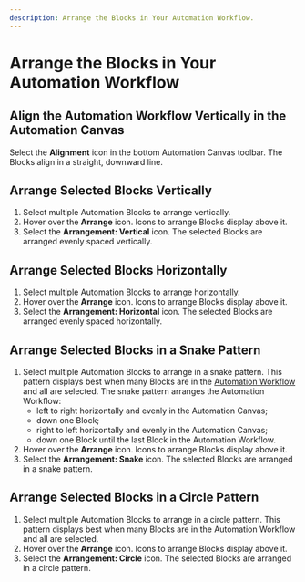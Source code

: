 ```yaml
---
description: Arrange the Blocks in Your Automation Workflow.
---
```


# Arrange the Blocks in Your Automation Workflow

## Align the Automation Workflow Vertically in the Automation Canvas

Select the **Alignment** icon in the bottom Automation Canvas toolbar. The Blocks align in a straight, downward line.&#x20;

## Arrange Selected Blocks Vertically

1. Select multiple Automation Blocks to arrange vertically.
2. Hover over the **Arrange** icon. Icons to arrange Blocks display above it.
3. Select the **Arrangement: Vertical** icon. The selected Blocks are arranged evenly spaced vertically.

## Arrange Selected Blocks Horizontally

1. Select multiple Automation Blocks to arrange horizontally.
2. Hover over the **Arrange** icon. Icons to arrange Blocks display above it.
3. Select the **Arrangement: Horizontal** icon. The selected Blocks are arranged evenly spaced horizontally.

## Arrange Selected Blocks in a Snake Pattern

1. Select multiple Automation Blocks to arrange in a snake pattern. This pattern displays best when many Blocks are in the [Automation Workflow](what-is-an-automation-workflow.md) and all are selected. The snake pattern arranges the Automation Workflow:
   * left to right horizontally and evenly in the Automation Canvas;
   * down one Block;
   * right to left horizontally and evenly in the Automation Canvas;
   * down one Block until the last Block in the Automation Workflow.
2. Hover over the **Arrange** icon. Icons to arrange Blocks display above it.
3. Select the **Arrangement: Snake** icon. The selected Blocks are arranged in a snake pattern.

## Arrange Selected Blocks in a Circle Pattern

1. Select multiple Automation Blocks to arrange in a circle pattern. This pattern displays best when many Blocks are in the Automation Workflow and all are selected.
2. Hover over the **Arrange** icon. Icons to arrange Blocks display above it.
3. Select the **Arrangement: Circle** icon. The selected Blocks are arranged in a circle pattern.
